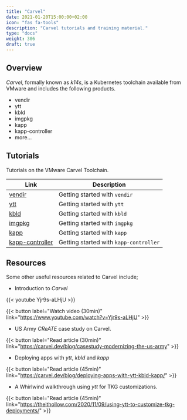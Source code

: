```yaml
---
title: "Carvel"
date: 2021-01-20T15:00:00+02:00
icon: "fas fa-tools"
description: "Carvel tutorials and training material."
type: "docs"
weight: 306
draft: true
---
```


## Overview

_Carvel_, formally known as _k14s_, is a Kubernetes toolchain available from VMware and includes the following products.

- vendir
- ytt
- kbld
- imgpkg
- kapp
- kapp-controller
- more...

## Tutorials

Tutorials on the VMware Carvel Toolchain.

| Link                                    | Description                            |
| --------------------------------------- | -------------------------------------- |
| [vendir](./vendir.md)                   | Getting started with `vendir`          |
| [ytt](./ytt.md)                         | Getting started with `ytt`             |
| [kbld](./kbld.md)                       | Getting started with `kbld`            |
| [imgpkg](./imgpkg.md)                   | Getting started with `imgpkg`          |
| [kapp](./kapp.md)                       | Getting started with `kapp`            |
| [kapp-controller](./kapp-controller.md) | Getting started with `kapp-controller` |

## Resources

Some other useful resources related to Carvel include;

- Introduction to _Carvel_

{{< youtube Yjr9s-aLHjU >}}

{{< button label="Watch video (30min)" link="https://www.youtube.com/watch?v=Yjr9s-aLHjU" >}}

- US Army _CReATE_ case study on Carvel.

{{< button label="Read article (30min)" link="https://carvel.dev/blog/casestudy-modernizing-the-us-army" >}}

- Deploying apps with _ytt_, _kbld_ and _kapp_

{{< button label="Read article (45min)" link="https://carvel.dev/blog/deploying-apps-with-ytt-kbld-kapp/" >}}

- A Whirlwind walkthrough using _ytt_ for TKG customizations.

{{< button label="Read article (45min)" link="https://theithollow.com/2020/11/09/using-ytt-to-customize-tkg-deployments/" >}}
